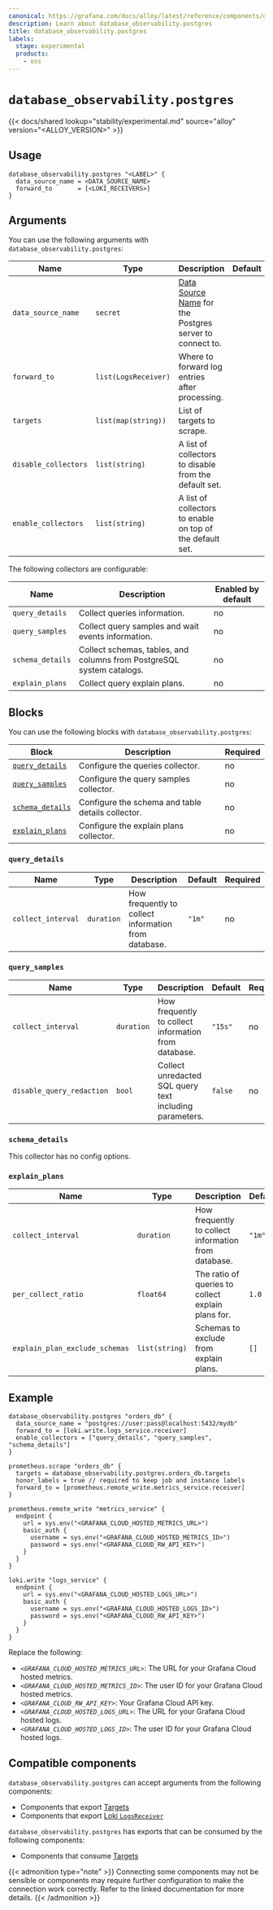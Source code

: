 ```yaml
---
canonical: https://grafana.com/docs/alloy/latest/reference/components/database_observability.postgres/
description: Learn about database_observability.postgres
title: database_observability.postgres
labels:
  stage: experimental
  products:
    - oss
---
```


# `database_observability.postgres`

{{< docs/shared lookup="stability/experimental.md" source="alloy" version="<ALLOY_VERSION>" >}}

## Usage

```alloy
database_observability.postgres "<LABEL>" {
  data_source_name = <DATA_SOURCE_NAME>
  forward_to       = [<LOKI_RECEIVERS>]
}
```

## Arguments

You can use the following arguments with `database_observability.postgres`:

| Name                 | Type                 | Description                                                 | Default | Required |
|----------------------|----------------------|-------------------------------------------------------------|---------|----------|
| `data_source_name`   | `secret`             | [Data Source Name][] for the Postgres server to connect to. |         | yes      |
| `forward_to`         | `list(LogsReceiver)` | Where to forward log entries after processing.              |         | yes      |
| `targets`            | `list(map(string))`  | List of targets to scrape.                                  |         | yes      |
| `disable_collectors` | `list(string)`       | A list of collectors to disable from the default set.       |         | no       |
| `enable_collectors`  | `list(string)`       | A list of collectors to enable on top of the default set.   |         | no       |

The following collectors are configurable:

| Name             | Description                                                           | Enabled by default |
|------------------|-----------------------------------------------------------------------|--------------------|
| `query_details`  | Collect queries information.                                          | no                 |
| `query_samples`  | Collect query samples and wait events information.                    | no                 |
| `schema_details` | Collect schemas, tables, and columns from PostgreSQL system catalogs. | no                 |
| `explain_plans`  | Collect query explain plans.                                          | no                 |

## Blocks

You can use the following blocks with `database_observability.postgres`:

| Block                              | Description                                       | Required |
|------------------------------------|---------------------------------------------------|----------|
| [`query_details`][query_details]   | Configure the queries collector.                  | no       |
| [`query_samples`][query_samples]   | Configure the query samples collector.            | no       |
| [`schema_details`][schema_details] | Configure the schema and table details collector. | no       |
| [`explain_plans`][explain_plans]   | Configure the explain plans collector.            | no       |

[query_details]: #query_details
[query_samples]: #query_samples
[schema_details]: #schema_details
[explain_plans]: #explain_plans

### `query_details`

| Name               | Type       | Description                                          | Default | Required |
|--------------------|------------|------------------------------------------------------|---------|----------|
| `collect_interval` | `duration` | How frequently to collect information from database. | `"1m"`  | no       |

### `query_samples`

| Name                      | Type       | Description                                             | Default | Required |
|---------------------------|------------|---------------------------------------------------------|---------|----------|
| `collect_interval`        | `duration` | How frequently to collect information from database.    | `"15s"` | no       |
| `disable_query_redaction` | `bool`     | Collect unredacted SQL query text including parameters. | `false` | no       |

### `schema_details`

This collector has no config options.

### `explain_plans`

| Name                           | Type           | Description                                          | Default | Required |
|--------------------------------|----------------|------------------------------------------------------|---------|----------|
| `collect_interval`             | `duration`     | How frequently to collect information from database. | `"1m"`  | no       |
| `per_collect_ratio`            | `float64`      | The ratio of queries to collect explain plans for.   | `1.0`   | no       |
| `explain_plan_exclude_schemas` | `list(string)` | Schemas to exclude from explain plans.               | `[]`    | no       |

## Example

```alloy
database_observability.postgres "orders_db" {
  data_source_name = "postgres://user:pass@localhost:5432/mydb"
  forward_to = [loki.write.logs_service.receiver]
  enable_collectors = ["query_details", "query_samples", "schema_details"]
}

prometheus.scrape "orders_db" {
  targets = database_observability.postgres.orders_db.targets
  honor_labels = true // required to keep job and instance labels
  forward_to = [prometheus.remote_write.metrics_service.receiver]
}

prometheus.remote_write "metrics_service" {
  endpoint {
    url = sys.env("<GRAFANA_CLOUD_HOSTED_METRICS_URL>")
    basic_auth {
      username = sys.env("<GRAFANA_CLOUD_HOSTED_METRICS_ID>")
      password = sys.env("<GRAFANA_CLOUD_RW_API_KEY>")
    }
  }
}

loki.write "logs_service" {
  endpoint {
    url = sys.env("<GRAFANA_CLOUD_HOSTED_LOGS_URL>")
    basic_auth {
      username = sys.env("<GRAFANA_CLOUD_HOSTED_LOGS_ID>")
      password = sys.env("<GRAFANA_CLOUD_RW_API_KEY>")
    }
  }
}
```

Replace the following:

* _`<GRAFANA_CLOUD_HOSTED_METRICS_URL>`_: The URL for your Grafana Cloud hosted metrics.
* _`<GRAFANA_CLOUD_HOSTED_METRICS_ID>`_: The user ID for your Grafana Cloud hosted metrics.
* _`<GRAFANA_CLOUD_RW_API_KEY>`_: Your Grafana Cloud API key.
* _`<GRAFANA_CLOUD_HOSTED_LOGS_URL>`_: The URL for your Grafana Cloud hosted logs.
* _`<GRAFANA_CLOUD_HOSTED_LOGS_ID>`_: The user ID for your Grafana Cloud hosted logs.

[Data Source Name]: https://pkg.go.dev/github.com/lib/pq#hdr-Connection_String_Parameters

<!-- START GENERATED COMPATIBLE COMPONENTS -->

## Compatible components

`database_observability.postgres` can accept arguments from the following components:

- Components that export [Targets](../../../compatibility/#targets-exporters)
- Components that export [Loki `LogsReceiver`](../../../compatibility/#loki-logsreceiver-exporters)

`database_observability.postgres` has exports that can be consumed by the following components:

- Components that consume [Targets](../../../compatibility/#targets-consumers)

{{< admonition type="note" >}}
Connecting some components may not be sensible or components may require further configuration to make the connection work correctly.
Refer to the linked documentation for more details.
{{< /admonition >}}

<!-- END GENERATED COMPATIBLE COMPONENTS -->
